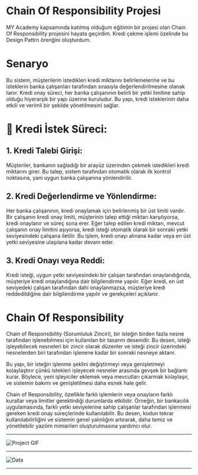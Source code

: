 # Chain Of Responsibility Projesi
MY Academy kapsamında katılmış olduğum eğitimin bir projesi olan Chain Of Responsibility projesini hayata geçirdim. Kredi çekme işlemi özelinde bu Design Pattrn örenğini oluşturdum.


# Senaryo
Bu sistem, müşterilerin istedikleri kredi miktarını belirlemelerine ve bu isteklerin banka çalışanları tarafından sırasıyla değerlendirilmesine olanak tanır. Kredi onay süreci, her banka çalışanının belirli bir yetki limitine sahip olduğu hiyerarşik bir yapı üzerine kuruludur. Bu yapı, kredi isteklerinin daha etkili ve verimli bir şekilde yönetilmesini sağlar.

# 🚀 Kredi İstek Süreci:
## 1. Kredi Talebi Girişi:

Müşteriler, bankanın sağladığı bir arayüz üzerinden çekmek istedikleri kredi miktarını girer. Bu talep, sistem tarafından otomatik olarak ilk kontrol noktasına, yani uygun banka çalışanına yönlendirilir.

## 2. Kredi Değerlendirme ve Yönlendirme:

Her banka çalışanının, kredi onaylamak için belirlenmiş bir üst limiti vardır. Bir çalışanın kredi onay limiti, müşterinin talep ettiği miktarı karşılıyorsa, kredi onaylanır ve süreç sona erer.
Eğer talep edilen kredi miktarı, mevcut çalışanın onay limitini aşıyorsa, kredi isteği otomatik olarak bir sonraki yetki seviyesindeki çalışana iletilir. Bu işlem, kredi onayı alınana kadar veya en üst yetki seviyesine ulaşılana kadar devam eder.

## 3. Kredi Onayı veya Reddi:

Kredi isteği, uygun yetki seviyesindeki bir çalışan tarafından onaylandığında, müşteriye kredi onaylandığına dair bilgilendirme yapılır.
Eğer kredi, en üst seviyedeki çalışan tarafından dahi onaylanmazsa, müşteriye kredi reddedildiğine dair bilgilendirme yapılır ve gerekçeleri açıklanır.


# Chain Of Responsibility

Chain of Responsibility (Sorumluluk Zinciri), bir isteğin birden fazla nesne tarafından işlenebilmesi için kullanılan bir tasarım desenidir. Bu desen, isteği işleyebilecek nesneleri bir zincir olarak düzenler ve isteği zincir üzerindeki nesnelerden biri tarafından işlenene kadar bir sonraki nesneye aktarır.

Bu yapı, bir isteğin işlenme şeklini değiştirmeyi veya genişletmeyi kolaylaştırır çünkü istekleri işleyecek nesneler arasında gevşek bir bağlantı kurar. Böylece, yeni işleyiciler eklemek veya mevcutları çıkarmak kolaylaşır, ve sistemin bakımı ve genişletilmesi daha esnek hale gelir.

Chain of Responsibility, özellikle farklı işlemlerin veya onayların farklı kurallar veya limitler gerektirdiği durumlarda etkilidir. Örneğin, bir bankacılık uygulamasında, farklı yetki seviyelerine sahip çalışanlar tarafından işlenmesi gereken kredi onay süreçlerinde kullanılabilir. Bu desen, kodun tekrar kullanılabilirliğini ve sistemin genel yalınlığını artırarak, daha temiz ve yönetilebilir yazılım mimarileri oluşturulmasına yardımcı olur.



******************************************

![Project GIF](https://github.com/talhayildiz99/ChainOfResponsibility/assets/84921617/f3b30198-ac97-4524-9e2a-357c7cfc0da0)


******************************************

![Data](https://github.com/talhayildiz99/ChainOfResponsibility/assets/84921617/3ec40ba9-9776-4245-9622-9cdce354b2d4)

******************************************
